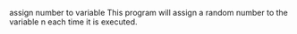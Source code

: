 assign number to variable
This program will assign a random number to the variable n each time it is executed.
